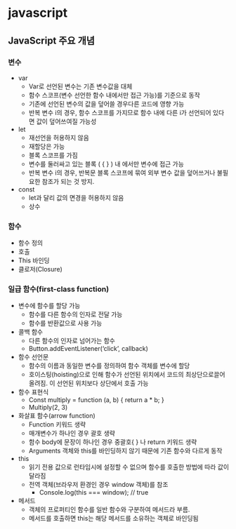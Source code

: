 # javascript

## JavaScript 주요 개념

### 변수

* var
  * Var로 선언된 변수는 기존 변수값을 대체
  * 함수 스코프(변수 선언한 함수 내에서만 접근 가능)를 기준으로 동작
  * 기존에 선언된 변수의 값을 덮어쓸 경우다른 코드에 영향 가능
  * 반복 변수 i의 경우, 함수 스코프를 가지므로 함수 내에 다른 i가 선언되어 있다면 값이 덮어쓰여질 가능성
* let
  * 재선언을 허용하지 않음
  * 재할당은 가능
  * 블록 스코프를 가짐
  * 변수를 둘러싸고 있는 블록 ( { } ) 내 에서만 변수에 접근 가능
  * 반복 변수 i의 경우, 반복문 블록 스코프에 묶여 외부 변수 값을 덮어쓰거나 불필요한 참조가 되는 것 방지.
* const
  * let과 달리 값의 면경을 허용하지 않음
  * 상수

### 함수

* 함수 정의
* 호출
* This 바인딩
* 클로저(Closure)

### 일급 함수(first-class function)
* 변수에 함수를 할당 가능
  * 함수를 다른 함수의 인자로 전달 가능
  * 함수를 반환값으로 사용 가능
* 콜백 함수
  * 다른 함수의 인자로 넘어가는 함수
  * Button.addEventListener(‘click’, callback)
* 함수 선언문
  * 함수의 이름과 동일한 변수를 정의하여 함수 객체를 변수에 할당
  * 호이스팅(hoisting)으로 인해 함수가 선언된 위치에서 코드의 최상단으로끌어올려짐. 이 선언된 위치보다 상단에서 호출 가능
* 함수 표현식
  * Const multiply = function (a, b) { return a * b; }
  * Multiply(2, 3)
* 화살표 함수(arrow function)
  * Function 키워드 생략
  * 매개변수가 하나인 경우 괄호 생략
  * 함수 body에 문장이 하나인 경우 중괄호{ } 나 return 키워드 생략
  * Arguments 객체와 this를 바인딩하지 않기 때문에 기존 함수와 다르게 동작
* this
  * 읽기 전용 값으로 런타임시에 설정할 수 없으며 함수를 호출한 방법에 따라 값이 달라짐
  * 전역 객체(브라우저 환경인 경우 window 객체)를 참조
    * Console.log(this === window); // true
* 메서드
  * 객체의 프로퍼티인 함수를 일반 함수와 구분하여 메서드라 부름.
  * 메서드를 호출하면 this는 해당 메서드를 소유하는 객체로 바인딩됨



